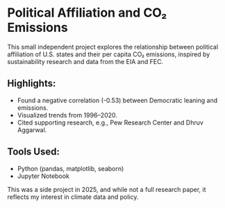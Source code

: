 # Political Affiliation and CO₂ Emissions

This small independent project explores the relationship between political affiliation of U.S. states and their per capita CO₂ emissions, inspired by sustainability research and data from the EIA and FEC.

## Highlights:
- Found a negative correlation (-0.53) between Democratic leaning and emissions.
- Visualized trends from 1996–2020.
- Cited supporting research, e.g., Pew Research Center and Dhruv Aggarwal.

## Tools Used:
- Python (pandas, matplotlib, seaborn)
- Jupyter Notebook

This was a side project in 2025, and while not a full research paper, it reflects my interest in climate data and policy.